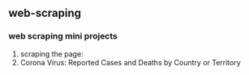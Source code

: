 ## web-scraping
### web scraping mini projects
1. scraping the page: 
2. Corona Virus: Reported Cases and Deaths by Country or Territory

